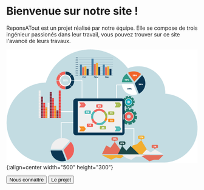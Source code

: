 <head>
  <meta charset="utf-8" />
  <title>RéponsAtout</title>
  <style>
    
.button {
  border: none;
  color: white;
  border-radius: 10px;
  padding: 10px 20px;
  text-align: center;
  text-decoration: none;
  display: inline-block;
  font-size: 16px;
  margin: 4px 2px;
  transition-duration: 0.4s;
  cursor: pointer;
}

.button1 {
  background-color: white; 
  color: #165A97; 
  border: 2px solid #165A97;
}

.button1:hover {
  background-color: #165A97;
  color: white;
}
    
.button2 {
  background-color: white; 
  color: #159758; 
  border: 2px solid #159758;
}

.button2:hover {
  background-color: #159758;
  color: white;
}

</style>
</head>


# Bienvenue sur notre site !

ReponsATout est un projet réalisé par notre équipe. Elle se compose de trois ingénieur passionés dans leur travail, vous pouvez trouver sur ce site l'avancé de leurs travaux.

![Banner](./assets/Images/page_p.png){:align=center width="500" height="300"}



<button class="button button1">Nous connaître</button>
<button class="button button2">Le projet</button>
